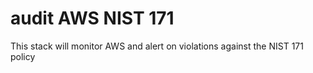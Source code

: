 audit AWS NIST 171
============================
This stack will monitor AWS and alert on violations against the NIST 171 policy

